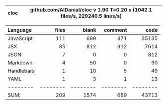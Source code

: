 cloc|github.com/AlDanial/cloc v 1.90  T=0.20 s (1042.1 files/s, 229240.5 lines/s)
--- | ---

Language|files|blank|comment|code
:-------|-------:|-------:|-------:|-------:
JavaScript|111|699|371|35135
JSX|85|812|312|7614
JSON|7|0|0|812
Markdown|4|50|0|90
Handlebars|1|10|5|49
YAML|1|3|1|13
--------|--------|--------|--------|--------
SUM:|209|1574|689|43713

